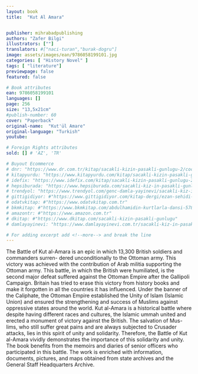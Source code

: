 ```yaml
---
layout: book
title:  "Kut Al Amara"


publisher: mihrabadpublishing
authors: "Zafer Bilgi"
illustrators: [""]
translators: #["naci-turan","burak-dogru"]
image: assets/images/ean/9786058199101.jpg
categories: [ "History Novel" ]
tags: [ "literature"]
previewpage: false
featured: false

# Book attributes
ean: 9786058199101
languages: []
page: 256
size: "13,5x21cm"
#publish-number: 60
cover: "Paperback"
original-name:  "Kut'ül Amare"
original-language: "Turkish"
youtube:

# Foreign Rights attributes
sold: [] # 'AZ', 'TR'

# Buyout Ecommerce
# dnr: "https://www.dr.com.tr/kitap/sacakli-kizin-pasakli-gunlugu-2/cocuk-ve-genclik/genclik-10-yas/roman-oyku/urunno=0001893059001"
# kitapyurdu: "https://www.kitapyurdu.com/kitap/sacakli-kizin-pasakli-gunlugu-2-/560122.html&filter_name=Sa%C3%A7akl%C4%B1+K%C4%B1z%27%C4%B1n+Pasakl%C4%B1+G%C3%BCnl%C3%BC%C4%9F%C3%BC+2"
# idefix: "https://www.idefix.com/kitap/sacakli-kizin-pasakli-gunlugu-2/cocuk-ve-genclik/genclik-10-yas/roman-oyku/urunno=0001893059001"
# hepsiburada: "https://www.hepsiburada.com/sacakli-kiz-in-pasakli-gunlugu-2-damla-yayinevi-p-HBV000012ER86"
# trendyol: "https://www.trendyol.com/genc-damla-yayinevi/sacakli-kiz-in-pasakli-gunlugu-2-p-54825777"
# gittigidiyor: #"https://www.gittigidiyor.com/kitap-dergi/ezan-sehidi-adnan-menderes_pdp_732728793"
# odatvkitap: #"https://www.odatvkitap.com.tr"
# bkmkitap: #"https://www.bkmkitap.com/abdulhamidin-kurtlarla-dansi-578226"
# amazontr: #"https://www.amazon.com.tr"
# dkitap: #"https://www.dkitap.com/sacakli-kizin-pasakli-gunlugu"
# damlayayinevi: "https://www.damlayayinevi.com.tr/sacakli-kiz-in-pasakli-gunlugu-2-bu-iste-bi-terslik-var"

# For adding excerpt add <!--more--> and break the line
---
```

The Battle of Kut al-Amara is an epic in which
13,300 British soldiers and commanders surren-
dered unconditionally to the Ottoman army. This
victory was achieved with the contribution of Arab
militia supporting the Ottoman army. This battle,
in which the British were humiliated, is the second
major defeat suffered against the Ottoman Empire
after the Gallipoli Campaign. Britain has tried to
erase this victory from history books and make
it forgotten in all the countries it has influenced.
Under the banner of the Caliphate, the Ottoman
Empire established the Unity of Islam (Islamic
Union) and ensured the strengthening and success
of Muslims against oppressive states around the
world. Kut al-Amara is a historical battle where
despite having different races and cultures, the
Islamic ummah united and erected a monument of
victory against the British. The salvation of Mus-
lims, who still suffer great pains and are always
subjected to Crusader attacks, lies in this spirit of
unity and solidarity. Therefore, the Battle of Kut
al-Amara vividly demonstrates the importance of
this solidarity and unity. The book benefits from
the memoirs and diaries of senior officers who
participated in this battle. The work is enriched
with information, documents, pictures, and maps
obtained from state archives and the General Staff
Headquarters Archive.
<!--more--> 

